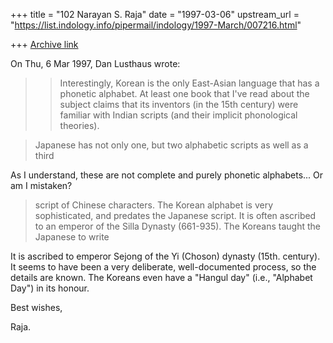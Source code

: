 +++
title = "102 Narayan S. Raja"
date = "1997-03-06"
upstream_url = "https://list.indology.info/pipermail/indology/1997-March/007216.html"

+++
[Archive link](https://list.indology.info/pipermail/indology/1997-March/007216.html)



On Thu, 6 Mar 1997, Dan Lusthaus wrote:

> >Interestingly, Korean is the only East-Asian
> >language that has a phonetic alphabet.  At
> >least one book that I've read about the subject
> >claims that its inventors (in the 15th century)
> >were familiar with Indian scripts (and their
> >implicit phonological theories).

> Japanese has not only one, but two alphabetic scripts as well as a third

As I understand, these are not complete 
and purely phonetic alphabets...  Or am 
I mistaken?


> script of Chinese characters. The Korean alphabet is very sophisticated,
> and predates the Japanese script. It is often ascribed to an emperor of the
> Silla Dynasty (661-935). The Koreans taught the Japanese to write

It is ascribed to emperor Sejong of the
Yi (Choson) dynasty (15th. century).  It
seems to have been a very deliberate,
well-documented process, so the details
are known.  The Koreans even have a "Hangul
day" (i.e., "Alphabet Day") in its honour.


Best wishes,


Raja.






